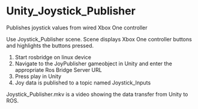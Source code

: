 # Unity_Joystick_Publisher
Publishes joystick values from wired Xbox One controller

Use Joystick_Publisher scene.
Scene displays Xbox One controller buttons and highlights the buttons pressed.

1. Start rosbridge on linux device
2. Navigate to the JoyPublisher gameobject in Unity and enter the appropriate Ros Bridge Server URL
3. Press play in Unity
4. Joy data is published to a topic named Joystick_Inputs

Joystick_Publisher.mkv is a video showing the data transfer from Unity to ROS.
